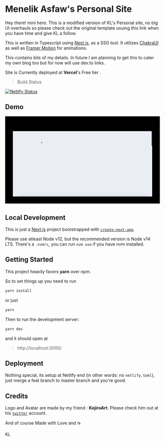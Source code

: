 # Menelik Asfaw's Personal Site

Hey there! mini here. This is a modified version of KL's Personal site, no big UI overhauls so please check out the original template usuing this link when you have time and give KL a follow. 

This is written in Typescript using [Next.js](https://nextjs.org/), as a SSG tool. It utilizes [ChakraUI](https://chakra-ui.com/) as well as  [Framer Motion](https://www.framer.com/motion/) for animations.


This contains bits of my details. In future I am planning to get this to cater my own blog too but for now will use dev.to links. 

Site is Currently deployed at <b>Vercel</b>'s Free tier .

> Build Status 

[![Netlify Status](https://api.netlify.com/api/v1/badges/4a91d5f6-a717-4b60-9f92-82c11745f2e8/deploy-status)](https://app.netlify.com/sites/kllawingco/deploys)


## Demo

<img src="./public/demo.gif" alt="DEMO" />


## Local Development

This is just a [Next.js](https://nextjs.org/) project bootstrapped with [`create-next-app`](https://github.com/vercel/next.js/tree/canary/packages/create-next-app).

Please use atleast Node v12, but the recommended version is Node v14 LTS. There's a `.nvmrc`, you can run `nvm use` if you have nvm installed.

## Getting Started

This project heavily favors <b>yarn</b> over npm. 

So to set things up you need to run

```bash
yarn install
```
or just
```bash
yarn
```

Then to run the development server:

```bash
yarn dev
```

and it should open at

> http://localhost:3000/


## Deployment

Nothing special, its setup at Netlify end (in other words: no `netlify.toml`), just merge a feat branch to master branch and you're good. 


## Credits

Logo and Avatar are made by my friend : <b>KojiroArt</b>.
Please check him out at his [`twitter`](https://twitter.com/kojiro_ai) account.  

And of course 
Made with Love and :coffee:

KL 
